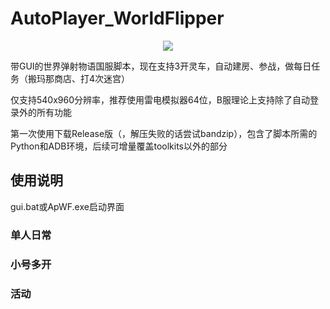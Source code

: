 # AutoPlayer_WorldFlipper
<p align="center">
  <img src="https://user-images.githubusercontent.com/31361978/158060158-3edf56cb-5daf-435c-8504-740d4c0a3b09.png"/>
</p>

带GUI的世界弹射物语国服脚本，现在支持3开灵车，自动建房、参战，做每日任务（搬玛那商店、打4次迷宫）

仅支持540x960分辨率，推荐使用雷电模拟器64位，B服理论上支持除了自动登录外的所有功能

第一次使用下载Release版（，解压失败的话尝试bandzip），包含了脚本所需的Python和ADB环境，后续可增量覆盖toolkits以外的部分

## 使用说明
gui.bat或ApWF.exe启动界面


### 单人日常
### 小号多开
### 活动
